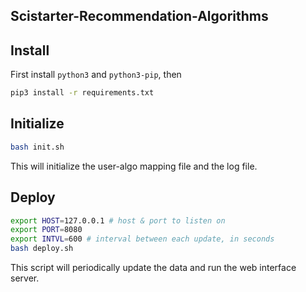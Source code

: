 Scistarter-Recommendation-Algorithms
------

## Install

First install `python3` and `python3-pip`, then

```bash
pip3 install -r requirements.txt
```

## Initialize

```bash
bash init.sh
```

This will initialize the user-algo mapping file and the log file.

## Deploy

```bash
export HOST=127.0.0.1 # host & port to listen on
export PORT=8080
export INTVL=600 # interval between each update, in seconds
bash deploy.sh
```

This script will periodically update the data and run the web interface server.
